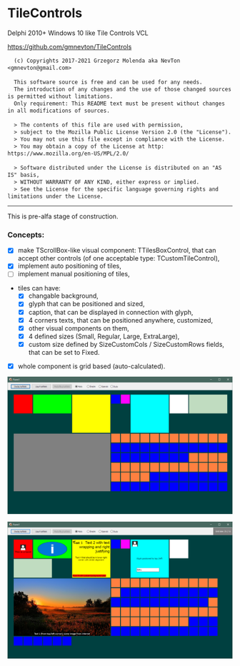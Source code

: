# TileControls
Delphi 2010+ Windows 10 like Tile Controls VCL

https://github.com/gmnevton/TileControls

```
  (c) Copyrights 2017-2021 Grzegorz Molenda aka NevTon <gmnevton@gmail.com>
  
  This software source is free and can be used for any needs. 
  The introduction of any changes and the use of those changed sources is permitted without limitations. 
  Only requirement: This README text must be present without changes in all modifications of sources.

  > The contents of this file are used with permission, 
  > subject to the Mozilla Public License Version 2.0 (the "License"). 
  > You may not use this file except in compliance with the License. 
  > You may obtain a copy of the License at http: https://www.mozilla.org/en-US/MPL/2.0/

  > Software distributed under the License is distributed on an "AS IS" basis, 
  > WITHOUT WARRANTY OF ANY KIND, either express or implied. 
  > See the License for the specific language governing rights and limitations under the License.
```  


-----

This is pre-alfa stage of construction.

### Concepts:
  - [x] make TScrollBox-like visual component: TTilesBoxControl, 
    that can accept other controls (of one acceptable type: TCustomTileControl),
  - [x] implement auto positioning of tiles,
  - [ ] implement manual positioning of tiles,
  - tiles can have:
    - [x] changable background,
    - [x] glyph that can be positioned and sized,
    - [x] caption, that can be displayed in connection with glyph,
    - [x] 4 corners texts, that can be positioned anywhere, customized,
    - [x] other visual components on them,
    - [x] 4 defined sizes (Small, Regular, Large, ExtraLarge),
    - [x] custom size defined by SizeCustomCols / SizeCustomRows fields, that can be set to Fixed.
  - [x] whole component is grid based (auto-calculated).

![tiles_box_control_alfa](./tiles_box_control_alfa.png "sneak peek")

![tiles_box_control_alfa_2](./tiles_box_control_alfa_2.png "sneak peek 2 - completion showing")
